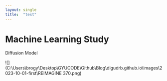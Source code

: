 ```yaml
---
layout: single
title:  "test"
---
```


# Machine Learning Study

Diffusion Model



![](C:\Users\brogy\Desktop\GYUCODE\Github\Blog\dlgudrb.github.io\images\2023-10-01-first\REIMAGINE 370.png)
